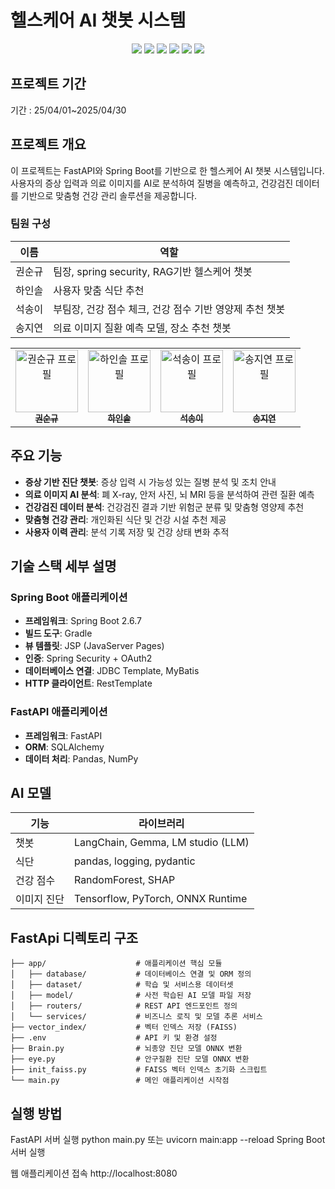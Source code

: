 # 헬스케어 AI 챗봇 시스템
<p align="center">
  <img src="https://img.shields.io/badge/python-3776AB?style=for-the-badge&logo=python&logoColor=white" />
  <img src="https://img.shields.io/badge/fastapi-009688?style=for-the-badge&logo=fastapi&logoColor=white" />
  <img src="https://img.shields.io/badge/spring-boot-6DB33F?style=for-the-badge&logo=spring&logoColor=white" />
  <img src="https://img.shields.io/badge/mariadb-003545?style=for-the-badge&logo=mariadb&logoColor=white" />
  <img src="https://img.shields.io/badge/tensorflow-FF6F00?style=for-the-badge&logo=tensorflow&logoColor=white" />
  <img src="https://img.shields.io/badge/pytorch-EE4C2C?style=for-the-badge&logo=chainlink&logoColor=white" />
</p>

## 프로젝트 기간
기간 : 25/04/01~2025/04/30

## 프로젝트 개요
이 프로젝트는 FastAPI와 Spring Boot를 기반으로 한 헬스케어 AI 챗봇 시스템입니다. 사용자의 증상 입력과 의료 이미지를 AI로 분석하여 질병을 예측하고, 건강검진 데이터를 기반으로 맞춤형 건강 관리 솔루션을 제공합니다.

### 팀원 구성

| 이름 | 역할 |
|------|------|
| 권순규 | 팀장, spring security, RAG기반 헬스케어 챗봇 |
| 하인솔 | 사용자 맞춤 식단 추천|
| 석송이 | 부팀장, 건강 점수 체크, 건강 점수 기반 영양제 추천 챗봇 |
| 송지연 | 의료 이미지 질환 예측 모델, 장소 추천 챗봇 |

<table>
  <tr>
    <td align="center">
      <a href="https://github.com/SK-Kwon90">
        <img src="https://github.com/SK-Kwon90.png" width="100px;" alt="권순규 프로필"/>
        <br />
        <sub><b>권순규</b></sub>
      </a>
      <br />
    </td>
    <td align="center">
      <a href="https://github.com/insol-ha">
        <img src="https://github.com/insol-ha.png" width="100px;" alt="하인솔 프로필"/>
        <br />
        <sub><b>하인솔</b></sub>
      </a>
      <br />
    </td>
    <td align="center">
      <a href="https://github.com/songyiseok">
        <img src="https://github.com/songyiseok.png" width="100px;" alt="석송이 프로필"/>
        <br />
        <sub><b>석송이</b></sub>
      </a>
      <br />
    </td>
    <td align="center">
      <a href="https://github.com/ssuuoo12">
        <img src="https://github.com/ssuuoo12.png" width="100px;" alt="송지연 프로필"/>
        <br />
        <sub><b>송지연</b></sub>
      </a>
      <br />
    </td>
  </tr>
</table>

## 주요 기능
- **증상 기반 진단 챗봇**: 증상 입력 시 가능성 있는 질병 분석 및 조치 안내
- **의료 이미지 AI 분석**: 폐 X-ray, 안저 사진, 뇌 MRI 등을 분석하여 관련 질환 예측
- **건강검진 데이터 분석**: 건강검진 결과 기반 위험군 분류 및 맞춤형 영양제 추천
- **맞춤형 건강 관리**: 개인화된 식단 및 건강 시설 추천 제공
- **사용자 이력 관리**: 분석 기록 저장 및 건강 상태 변화 추적


## 기술 스택 세부 설명
### Spring Boot 애플리케이션

- **프레임워크**: Spring Boot 2.6.7
- **빌드 도구**: Gradle
- **뷰 템플릿**: JSP (JavaServer Pages)
- **인증**: Spring Security + OAuth2
- **데이터베이스 연결**: JDBC Template, MyBatis
- **HTTP 클라이언트**: RestTemplate

### FastAPI 애플리케이션

- **프레임워크**: FastAPI
- **ORM**: SQLAlchemy
- **데이터 처리**: Pandas, NumPy

  
## AI 모델

| 기능 | 라이브러리 |
|------|------|
| 챗봇 | LangChain, Gemma, LM studio (LLM) |
| 식단 | pandas, logging, pydantic |
| 건강 점수 | RandomForest, SHAP |
| 이미지 진단 | Tensorflow, PyTorch, ONNX Runtime |


## FastApi 디렉토리 구조
```
├── app/                    # 애플리케이션 핵심 모듈
│   ├── database/           # 데이터베이스 연결 및 ORM 정의
│   ├── dataset/            # 학습 및 서비스용 데이터셋
│   ├── model/              # 사전 학습된 AI 모델 파일 저장
│   ├── routers/            # REST API 엔드포인트 정의
│   └── services/           # 비즈니스 로직 및 모델 추론 서비스
├── vector_index/           # 벡터 인덱스 저장 (FAISS)
├── .env                    # API 키 및 환경 설정
├── Brain.py                # 뇌종양 진단 모델 ONNX 변환
├── eye.py                  # 안구질환 진단 모델 ONNX 변환
├── init_faiss.py           # FAISS 벡터 인덱스 초기화 스크립트
└── main.py                 # 메인 애플리케이션 시작점
```



## 실행 방법

FastAPI 서버 실행
python main.py 또는 uvicorn main:app --reload
Spring Boot 서버 실행

웹 애플리케이션 접속
http://localhost:8080

